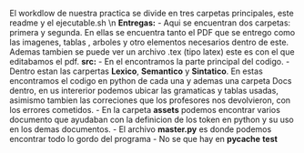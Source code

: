 El workdlow de nuestra practica se divide en tres carpetas principales, este readme y el ejecutable.sh \n
	**Entregas:**
      - Aqui se encuentran dos carpetas: primera y segunda. En ellas se encuentra tanto 
        el PDF que se entrego como las imagenes, tablas , arboles y otro elementos necesarios dentro 
	de este. Ademas tambien se puede ver un archivo .tex (tipo latex) este es con el que   
	editabamos el pdf.
	**src:**
      - En el encontramos la parte principal del codigo. 
      - Dentro estan las carpertas __Lexico__, __Semantico__ y __Sintatico__. En estas encontramos el codigo en
      	python de cada una y ademas una carpeta Docs dentro, en us intererior podemos ubicar las gramaticas y 
	tablas usadas, asimismo tambien las correciones que los profesores nos devolvieron, con los errores               cometidos.
       - En la carpeta __assets__ podemos encontrar varios documento que ayudaban con la definicion de los token 
       en python y su uso en los demas documentos.
       - El archivo __master.py__ es donde podemos encontrar todo lo gordo del programa
       - No se que hay en __pycache__
       **test**
       
       
